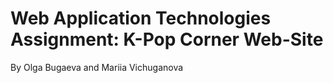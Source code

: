 # Web Application Technologies Assignment: K-Pop Corner Web-Site
By Olga Bugaeva and Mariia Vichuganova

